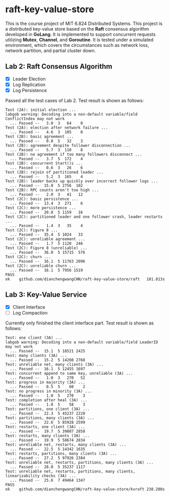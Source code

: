 # raft-key-value-store
This is the course project of MIT 6.824 Distributed Systems. This project is a distributed key-value store based on the **Raft** consensus algorithm developed in **GoLang**. It is implemented to support concurrent requests utilizing **Mutex**, **Channel**, and **Goroutine**. It is tested under a simulated environment, which covers the circumstances such as network loss, network partition, and partial cluster down.

## Lab 2: Raft Consensus Algorithm
  - [x] Leader Election
  - [x] Log Replication
  - [x] Log Persistence
  
  Passed all the test cases of Lab 2. Test result is shown as follows:
  ```
  Test (2A): initial election ...
  labgob warning: Decoding into a non-default variable/field ConflictIndex may not work
    ... Passed --   3.0  3   64    0
  Test (2A): election after network failure ...
    ... Passed --   4.6  3  105    0
  Test (2B): basic agreement ...
    ... Passed --   0.8  5   32    3
  Test (2B): agreement despite follower disconnection ...
    ... Passed --   5.7  3  110    8
  Test (2B): no agreement if too many followers disconnect ...
    ... Passed --   3.7  5  172    4
  Test (2B): concurrent Start()s ...
    ... Passed --   0.6  3   26    6
  Test (2B): rejoin of partitioned leader ...
    ... Passed --   5.2  3  165    4
  Test (2B): leader backs up quickly over incorrect follower logs ...
    ... Passed --  15.0  5 2756  102
  Test (2B): RPC counts aren't too high ...
    ... Passed --   2.0  3   41   12
  Test (2C): basic persistence ...
    ... Passed --  13.4  3  271    6
  Test (2C): more persistence ...
    ... Passed --  20.8  5 1159   16
  Test (2C): partitioned leader and one follower crash, leader restarts ...
    ... Passed --   1.4  3   35    4
  Test (2C): Figure 8 ...
    ... Passed --  35.4  5 1024   33
  Test (2C): unreliable agreement ...
    ... Passed --   1.7  5 1120  246
  Test (2C): Figure 8 (unreliable) ...
    ... Passed --  36.0  5 15715  576
  Test (2C): churn ...
    ... Passed --  16.1  5 11763 2096
  Test (2C): unreliable churn ...
    ... Passed --  16.1  5 7956 1519
  PASS
  ok  	github.com/dianchengwangCHN/raft-key-value-store/raft	181.813s
  ```
## Lab 3: Key-Value Service
  - [x] Client Interface
  - [ ] Log Compaction
  
  Currently only finished the client interface part. Test result is shown as follows:
  ```
  Test: one client (3A) ...
  labgob warning: Decoding into a non-default variable/field LeaderID may not work
    ... Passed --  15.1  5 18521 2425
  Test: many clients (3A) ...
    ... Passed --  15.2  5 14260 2768
  Test: unreliable net, many clients (3A) ...
    ... Passed --  16.1  5 12455 1697
  Test: concurrent append to same key, unreliable (3A) ...
    ... Passed --   1.0  3   270   52
  Test: progress in majority (3A) ...
    ... Passed --   0.5  5    60    2
  Test: no progress in minority (3A) ...
    ... Passed --   1.0  5   270    3
  Test: completion after heal (3A) ...
    ... Passed --   1.0  5    58    3
  Test: partitions, one client (3A) ...
    ... Passed --  22.3  5 45237 2220
  Test: partitions, many clients (3A) ...
    ... Passed --  22.6  5 85928 2599
  Test: restarts, one client (3A) ...
    ... Passed --  19.7  5 39807 2858
  Test: restarts, many clients (3A) ...
    ... Passed --  19.9  5 58674 2834
  Test: unreliable net, restarts, many clients (3A) ...
    ... Passed --  22.5  5 14342 1635
  Test: restarts, partitions, many clients (3A) ...
    ... Passed --  27.2  5 97926 2384
  Test: unreliable net, restarts, partitions, many clients (3A) ...
    ... Passed --  28.0  5 35237 1117
  Test: unreliable net, restarts, partitions, many clients, linearizability checks (3A) ...
    ... Passed --  25.6  7 49464 1347
  PASS
  ok  	github.com/dianchengwangCHN/raft-key-value-store/kvraft	238.208s
  ```

